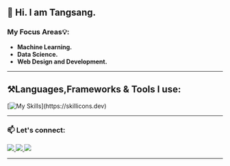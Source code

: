 ## 👋 Hi. I am Tangsang.</h2>

  ### My Focus Areas💡:  
  - **Machine Learning.** 
  - **Data Science.**
  - **Web Design and Development.**

<hr>

## ⚒️Languages,Frameworks & Tools I use:
<!-- <br> -->

[![My Skills](https://skillicons.dev/icons?i=html,css,js,bootstrap,c,cpp,py,flask,latex,git,mysql,)](https://skillicons.dev)

<!-- <br> -->
<hr>

### 📫 Let's connect: 
<!-- <br> -->
<div align="left"> 
  <a href="mailto:077bei047.tangsang@pcampus.edu.np">
    <img src="https://img.shields.io/badge/Gmail-333333?style=for-the-badge&logo=gmail&logoColor=red" />
  </a>
  <a href="https://www.linkedin.com/in/tangsang-chongbang-8713742a2" target="_blank">
    <img src="https://img.shields.io/badge/LinkedIn-0077B5?style=for-the-badge&logo=linkedin&logoColor=white" target="_blank" />
  </a>
  <a href="https://www.tangsangchongbang.com.np" target="_blank">
     <img src="https://img.shields.io/badge/Portfolio-FF5722?style=for-the-badge&logo=todoist&logoColor=white" target="_blank" /> <!-- sqlite, safari, google-chrome are other good icon options -->
  </a> 
</div>
<!-- <br> -->
<hr>

<!-- <div align="center">
  <h2>🐍 Can't let him go hungry. 🐍</h2>
  <img alt="snake eating my contributions" src="https://raw.githubusercontent.com/Tangsang2003/Tangsang2003/output/github-contribution-grid-snake.svg" />
</div> -->
<!-- <hr> -->
